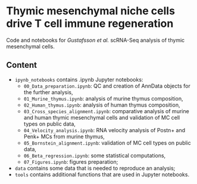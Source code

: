 # Thymic mesenchymal niche cells drive T cell immune regeneration

Code and notebooks for *Gustafsson et al.* scRNA-Seq analysis of thymic mesenchymal cells.

## Content
- `ipynb_notebooks` contains .ipynb Jupyter notebooks:
  - `00_Data_preparation.ipynb`: QC and creation of AnnData objects for the further analysis,
  - `01_Murine_thymus.ipynb`: analysis of murine thymus composition,
  - `02_Human_thymus.ipynb`: analysis of human thymus composition,
  - `03_Cross_species_alignment.ipynb`: comparative analysis of murine and human thymic mesenchymal cells and validation of MC cell types on public data,
  - `04_Velocity_analysis.ipynb`: RNA velocity analysis of Postn+ and Penk+ MCs from murine thymus,
  - `05_Bornstein_alignment.ipynb`: validation of MC cell types on public data,
  - `06_Beta_regression.ipynb`: some statistical computations,
  - `07_Figures.ipynb`: figures preparation;
- `data` contains some data that is needed to reproduce an analysis;
- `tools` contains additional functions that are used in Jupyter notebooks.
